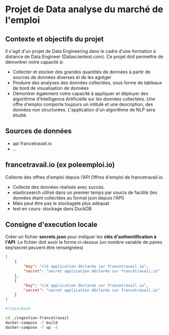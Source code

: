 # Projet de Data analyse du marché de l'emploi

## Contexte et objectifs du projet

Il s'agit d'un projet de Data Engineering dans le cadre d'une formation à distance de Data Engineer (Datascientest.com).
Ce projet doit permettre de démontrer notre capacité à:

- Collecter et stocker des grandes quantités de données à partir de sources de données diverses et de les agréger
- Produire des analyses des données collectées, sous forme de tableaux de bord de visualisation de données
- Démontrer également notre capacité à appliquer et déployer des algorithme d'Intelligence Artificielle sur les données collectées. Une offre d'emploi comporte toujours un intitulé et une description, des données non structurées. L'application d'un algorithme de NLP sera étudié.

## Sources de données

- api francetravail.io
- ...

## francetravail.io (ex poleemploi.io)

Collecte des offres d'emploi depuis l'API Offres d'emploi de francetravail.io.

- Collecte des données réalisée avec succès.
- elasticsearch utilisé dans un premier temps par soucis de facilité (les données étant collectées au format json depuis l'API)
- Mais peut être pas le stockagele plus adéquat
- test en cours: stockage dans DuckDB

## Consigne d'execution locale

Créer un fichier **secrets.json** pour indiquer les **clés d'authentification à l'API**. Le fichier doit avoir la forme ci-dessus (un nombre variable de paires key/secret peuvent être renseignées)

```json
[
    {
        "key": "clé application déclarée sur francetravail.io",
        "secret": "secret application déclarée sur francetravail.io"
    },
    {
        "key": "clé application déclarée sur francetravail.io",
        "secret": "secret application déclarée sur francetravail.io"
    }
]
```

```bash
#!/bin/bash

cd ./ingestion-francetravail
docker-compose -f build
docker-compose -f up -d
```

